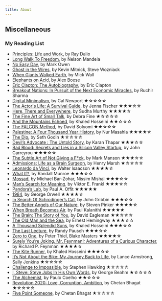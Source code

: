 ```yaml
---
title: About
---
```



<!-- 
<section>
  <h2>Affiliations</h2>
  <ul>
    li>
      <a href="https://www.nasa.gov/ames">NASA</a>, Research @ Ames Research Center (2020)
    </li>
    <li>
      <a href="https://www.autodesk.com/">Autodesk</a>, Summer Intern @ Infrastructure Security Team (2020)
    </li>
    <li>
      <a href="https://cmu.edu">Carnegie Mellon University</a>, MS @ Information Networking Institute (2019 - 2021)
      <ul>
        <li>Advisors/Collaborators: <a href="https://sites.google.com/view/peizhang/">Dr. Pei Zhang</a>, <a href="https://www.heinz.cmu.edu/~acquisti/">Dr. Alessandro Acquisti</a>
           , <a href="https://www.cs.cmu.edu/~ckaestne/">Dr. Christian Kästner</a>
        </li>
      </ul>
    </li>
    <li>
      <a href="https://hackerrank.com">HackerRank</a>, Engineer @ Content Engineering Team (2017 - 2019)
    </li>
    <li>
      <a href="https://summerofcode.withgoogle.com/">Google Summer of Code</a>, Summer Intern @ <a href="https://chapel-lang.org/">Chapel (Cryptography)</a> (2017)
    </li>
    <li>
      <a href="http://www.unipune.ac.in/">University of Pune</a>, BEng. @ <a href="">Pune Institute of Computer Technology</a> (2013 - 2017)
    </li>
  </ul>
  </section>
-->


<section>
  <h2>Miscellaneous</h2>
  <!--
  <h3>My Podcasts List</h3>
  <ul>
    <li>
      <a href="http://weare.netflix.net/">We Are Netflix</a>, by Lyle Troxell
    </li>
    <li>
      <a href="https://mastersofscale.com/">Masters of Scale</a>, by Reid Hoffman
    </li>
    <li>
      <a href="https://hackablepodcast.com/">Hackable?</a>, by Geoff Siskind
    </li>
    <li>
      <a href="https://darknetdiaries.com/">Darknet Diaries</a>, by Jack Rhysider
    </li>
    <li>
      <a href="https://www.youtube.com/watch?v=5f-JlzBuUUU&list=PLrAXtmErZgOdP_8GztsuKi9nrraNbKKp4">Artificial Intelligence Podcast</a>, by Lex Fridman
    </li>
  </ul>
-->
  <h3>My Reading List</h3>
  <ul>
    <li>
      <a href="https://www.amazon.com/Principles-Life-Work-Ray-Dalio/dp/1501124021">Principles: Life and Work</a>, by Ray Dalio
    </li>
    <li>
      <a href="https://www.amazon.com/Long-Walk-Freedom-Abacus-Anniversary-ebook/dp/B00CAUHF6U/ref=sr_1_1?ie=UTF8&amp;qid=1539192623&amp;sr=8-1&amp;keywords=long+walk+to+freedom">Long Walk To Freedom</a>, by Nelson Mandela
    </li>
    <li>
      <a href="https://www.amazon.com/No-Easy-Day-Firsthand-Account/dp/0451468740/ref=sr_1_1?ie=UTF8&amp;qid=1530035369&amp;sr=8-1&amp;keywords=no+easy+day&amp;dpID=51PREluvEJL&amp;preST=_SY291_BO1,204,203,200_QL40_&amp;dpSrc=srch">No Easy Day</a>, by Mark Owen
    </li>
    <li>
      <a href="https://www.amazon.com/Ghost-Wires-Adventures-Worlds-Wanted/dp/0316037729/ref=sr_1_1?s=books&amp;ie=UTF8&amp;qid=1528703964&amp;sr=1-1&amp;keywords=ghost+in+the+wires&amp;dpID=51kt5CfVEkL&amp;preST=_SY291_BO1,204,203,200_QL40_&amp;dpSrc=srch">Ghost in the Wires</a>, by Kevin Mitnick, Steve Wozniack
    </li>
    <li>
      <a href="https://www.amazon.com/When-Giants-Walked-Earth-Biography/dp/0312590393/ref=sr_1_1?ie=UTF8&amp;qid=1528703552&amp;sr=8-1&amp;keywords=when+giants+walked+the+earth+a+biography+of+led+zeppelin">When Giants Walked Earth</a>, by Mick Wall
    </li>
    <li>
      <a href="https://www.amazon.com/Elephants-Acid-Bizarre-Experiments-Original/dp/0156031353/ref=sr_1_1?ie=UTF8&amp;qid=1525172145&amp;sr=8-1&amp;keywords=elephants+on+acid&amp;dpID=51iZLsCwpDL&amp;preST=_SY344_BO1,204,203,200_QL70_&amp;dpSrc=srch">Elephants on Acid</a>, by Alex Boese
    </li>
    <li>
      <a href="https://www.amazon.com/Clapton-Autobiography-Eric/dp/038551851X/ref=tmm_hrd_swatch_0?_encoding=UTF8&amp;qid=1519649164&amp;sr=1-1">Eric Clapton: The Autobiography</a>, by Eric Clapton
    </li>
    <li>
      <a href="https://www.amazon.com/Breakout-Nations-Pursuit-Economic-Miracles/dp/0393345408/ref=sr_1_1?s=books&amp;ie=UTF8&amp;qid=1530035427&amp;sr=1-1&amp;keywords=breakout+nation&amp;dpID=41hYc4eB4cL&amp;preST=_SY291_BO1,204,203,200_QL40_&amp;dpSrc=srch">Breakout Nations: In Pursuit of the Next Economic Miracles</a>, by Ruchir Sharma
    </li>
    <li>
      <a href="https://www.amazon.com/Digital-Minimalism-Choosing-Focused-Noisy/dp/0525542876/ref=sr_1_4?crid=3P6QJ6GVRK2T9&dchild=1&keywords=digital+minimalism&qid=1593531134&sprefix=digital+mini%2Caps%2C144&sr=8-4">Digital Minimalism</a>, by Cal Newport<span class="rating">  ★☆☆☆☆</span>
    </li>
    <li>
      <a href="https://www.amazon.com/Actors-Life-Survival-Guide/dp/1944648224/ref=sr_1_3?keywords=actors+life&qid=1576381905&sr=8-3">The Actor's Life: A Survival Guide</a>, by Jenna Fischer<span class="rating">  ★★★☆☆</span>
    </li>
    <li>
      <a href="https://www.amazon.com/Here-There-Everywhere-Best-Loved-Stories-ebook/dp/B07CVJ88VW/ref=sr_1_1?crid=3U6W3FEH9ASD1&amp;keywords=here+there+and+everywhere+sudha+murthy&amp;qid=1563603777&amp;s=gateway&amp;sprefix=here+there+and+everywhere+sudh%2Caps%2C361&amp;sr=8-1">Here, There and Everywhere</a>, by Sudha Murthy<span class="rating">  ★★★★☆</span>
    </li>
    <li>
      <a href="https://www.amazon.com/Fine-Art-Small-Talk-Conversation/dp/1401302262/ref=sr_1_1?keywords=the+fine+art+of+small+talk&amp;qid=1562776704&amp;s=gateway&amp;sr=8-1">The Fine Art of Small Talk</a>, by Debra Fine<span class="rating">  ★☆☆☆☆</span>
    </li>
    <li>
      <a href="https://www.amazon.com/Mountains-Echoed-Khaled-Hosseini/dp/1594632383/ref=sr_1_1?crid=2SQI6PAFBHIHS&amp;keywords=and+the+mountains+echoed+khaled+hosseini&amp;qid=1561200318&amp;s=gateway&amp;sprefix=and+the+m%2Caps%2C378&amp;sr=8-1">And the Mountains Echoed</a>, by Khaled Hosseini<span class="rating">  ★★☆☆☆</span>
    </li>
    <li>
      <a href="https://www.amazon.com/FALCON-Method-Building-Passive-Investing/dp/1631610406/ref=sr_1_1?crid=3S1QZ0OD66SDB&amp;keywords=the+falcon+method&amp;qid=1553246001&amp;s=gateway&amp;sprefix=the+falcon+method%2Caps%2C332&amp;sr=8-1">The FALCON Method</a>, by David Solyomi<span class="rating">  ★★☆☆☆</span>
    </li>
    <li>
      <a href="https://www.amazon.com/Palestine-Four-Thousand-Year-History/dp/1786992728/ref=sr_1_4?keywords=palestine&amp;qid=1553575519&amp;s=gateway&amp;sr=8-4">Palestine: A Four Thousand Year History</a>, by Nur Masahla<span class="rating">  ★★★★☆</span>
    </li>
    <li>
      <a href="https://www.amazon.com/Dip-Little-Book-Teaches-Stick/dp/1591841666">The Dip</a>, by Seth Godin<span class="rating">  ★☆☆☆☆</span>
    </li>
    <li>
      <a href="https://www.amazon.com/Devils-Advocate-Untold-Karan-Thapar/dp/9352779843/ref=sr_1_1?ie=UTF8&amp;qid=1539192518&amp;sr=8-1&amp;keywords=devils+advocate+karan+thapar">Devil’s Advocate : The Untold Story</a>, by Karan Thapar<span class="rating">  ★★★☆☆</span>
    </li>
    <li>
      <a href="https://www.amazon.com/Bad-Blood-Secrets-Silicon-Startup/dp/152473165X/ref=sr_1_1?ie=UTF8&amp;qid=1545123183&amp;sr=8-1&amp;keywords=bad+blood">Bad Blood: Secrets and Lies in a Silicon Valley Startup</a>, by John Carreyrou<span class="rating">  ★★★☆☆</span>
    </li>
    <li>
      <a href="https://www.amazon.com/Subtle-Art-Not-Giving-Counterintuitive/dp/0062457713/ref=sr_1_1?s=books&amp;ie=UTF8&amp;qid=1525172248&amp;sr=1-1&amp;keywords=the+subtle+art+of+not+giving+a+f---+mark+manson&amp;dpID=51VNlzbfpXL&amp;preST=_SY291_BO1,204,203,200_QL40_&amp;dpSrc=srch">The Subtle Art of Not Giving a F*ck</a>, by Mark Manson<span class="rating">  ★★★☆☆</span>
    </li>
    <li>
      <a href="https://www.amazon.com/Admissions-Life-as-Brain-Surgeon/dp/1250127262/ref=sr_1_1?ie=UTF8&amp;qid=1516972960&amp;sr=8-1&amp;keywords=admissions">Admissions: Life as a Brain Surgeon</a>, by Henry Marsh<span class="rating">  ★☆☆☆☆</span>
    </li>
    <li>
      <a href="https://www.amazon.com/Leonardo-Vinci-Walter-Isaacson/dp/1501139150/ref=sr_1_1?ie=UTF8&amp;qid=1513524775&amp;sr=8-1&amp;keywords=leonardo+da+vinci+walter+isaacson">Leonardo da Vinci</a>, by Walter Isaacson<span class="rating">  ★★★★☆</span>
    </li>
    <li>
      <a href="https://www.amazon.com/What-If-Scientific-Hypothetical-Questions/dp/0544272994/ref=sr_1_1?ie=UTF8&amp;qid=1512822995&amp;sr=8-1&amp;keywords=what+if">What If?</a>, by Randall Munroe<span class="rating">  ★★★☆☆</span>
    </li>
    <li>
      <a href="https://www.amazon.com/Mossad-Greatest-Missions-Israeli-Service/dp/0062123416/ref=sr_1_1?ie=UTF8&amp;qid=1499618790&amp;sr=8-1&amp;keywords=Mossad%3A+The+Greatest+Missions+of+the+Israeli+Secret+Service">Mossad</a>, by Michael Bar-Zohar, Nissim Mishal<span class="rating">  ★★★☆☆</span>
    </li>
    <li>
      <a href="https://www.amazon.com/Mans-Search-Meaning-Viktor-Frankl/dp/080701429X/ref=sr_1_1?ie=UTF8&amp;qid=1512475959&amp;sr=8-1&amp;keywords=mans+search+for+meaning">Man’s Search for Meaning</a>, by Viktor E. Frankl<span class="rating">  ★★★☆☆</span>
    </li>
    <li>
      <a href="https://www.amazon.com/Pandoras-Lab-Seven-Stories-Science/dp/1426217986/ref=sr_1_1?s=books&amp;ie=UTF8&amp;qid=1512240637&amp;sr=1-1&amp;keywords=pandoras+lab">Pandora’s Lab</a>, by Paul A. Offit<span class="rating">  ★★★★★</span>
    </li>
    <li>
      <a href="https://www.amazon.com/1984-Signet-Classics-George-Orwell/dp/0451524934/ref=sr_1_1?ie=UTF8&amp;qid=1512240567&amp;sr=8-1&amp;keywords=1984">1984</a>, by George Orwell<span class="rating">  ★★★★☆</span>
    </li>
    <li>
      <a href="https://www.amazon.com/Search-Schrodingers-Cat-Updated-Gribbin/dp/B00C6OM9V6/ref=sr_1_2?ie=UTF8&amp;qid=1505757323&amp;sr=8-2&amp;keywords=In+Search+Of+Schrodinger%27s+Cat">In Search Of Schrodinger’s Cat</a>, by John Gribbin<span class="rating">  ★★★☆☆</span>
    </li>
    <li>
      <a href="https://www.amazon.com/Better-Angels-Our-Nature-Violence/dp/0143122010/ref=sr_1_1?ie=UTF8&amp;qid=1499622864&amp;sr=8-1&amp;keywords=The+Better+Angels+of+Our+Nature">The Better Angels of Our Nature</a>, by Steven Pinker<span class="rating">  ★★★★☆</span>
    </li>
    <li>
      <a href="https://www.amazon.com/When-Breath-Becomes-Paul-Kalanithi/dp/081298840X/ref=sr_1_1?ie=UTF8&amp;qid=1499619038&amp;sr=8-1&amp;keywords=When+Breath+Becomes+Air">When Breath Becomes Air</a>, by Paul Kalanithi<span class="rating">  ★★★★★</span>
    </li>
    <li>
      <a href="https://www.amazon.com/Brain-Story-You-David-Eagleman/dp/0525433449/ref=sr_1_1?ie=UTF8&amp;qid=1499618721&amp;sr=8-1&amp;keywords=The+Brain%3A+The+Story+of+You">The Brain: The Story of You</a>, by David Eagleman<span class="rating">  ★★☆☆☆</span>
    </li>
    <li>
      <a href="https://www.amazon.com/Old-Man-Sea-Ernest-Hemingway/dp/0684801221/ref=sr_1_1?ie=UTF8&amp;qid=1499619002&amp;sr=8-1&amp;keywords=The+Old+Man+and+the+Sea">The Old Man and the Sea</a>, by Ernest Hemingway<span class="rating">  ★★★☆☆</span>
    </li>
    <li>
      <a href="https://www.amazon.com/Thousand-Splendid-Suns-Khaled-Hosseini/dp/159448385X/ref=sr_1_1?ie=UTF8&amp;qid=1499619223&amp;sr=8-1&amp;keywords=A+Thousand+Splendid+Suns">A Thousand Splendid Suns</a>, by Khaled Hosseini<span class="rating">  ★★★☆☆</span>
    </li>
    <li>
      <a href="https://www.amazon.com/Last-Lecture-Randy-Pausch/dp/1401323251/ref=sr_1_1?ie=UTF8&amp;qid=1499618839&amp;sr=8-1&amp;keywords=The+Last+Lecture">The Last Lecture</a>, by Randy Pausch<span class="rating">  ★★★☆☆</span>
    </li>
    <li>
      <a href="https://www.amazon.com/Zero-One-Notes-Startups-Future/dp/0804139296/ref=sr_1_1?ie=UTF8&amp;qid=1499618662&amp;sr=8-1&amp;keywords=Zero+to+One%3A+Notes+on+Startups%2C+or+How+to+Build+the+Future">Zero to One</a>, by  Peter Thiel, Blake Masters<span class="rating">  ★★★★☆</span>
    </li>
    <li>
      <a href="https://www.amazon.com/Surely-Feynman-Adventures-Curious-Character/dp/0393316041/ref=sr_1_1?ie=UTF8&amp;qid=1499617976&amp;sr=8-1&amp;keywords=Surely+You%27re+Joking%2C+Mr.+Feynman%21%3A+Adventures+of+a+Curious+Character">Surely You’re Joking, Mr. Feynman!: Adventures of a Curious Character</a>, by Richard P. Feynman<span class="rating">  ★★★★☆</span>
    </li>
    <li>
      <a href="https://www.amazon.com/Kite-Runner-Khaled-Hosseini/dp/159463193X/ref=sr_1_1?ie=UTF8&amp;qid=1499617548&amp;sr=8-1&amp;keywords=the+kite+runner">The Kite Runner</a>, by Khaled Hosseini<span class="rating">  ★★★☆☆</span>
    </li>
    <li>
      <a href="https://www.amazon.com/Its-Not-About-Bike-Journey/dp/0425179613/ref=sr_1_1?ie=UTF8&amp;qid=1499618551&amp;sr=8-1&amp;keywords=It%27s+Not+About+the+Bike%3A+My+Journey+Back+to+Life">It’s Not About the Bike: My Journey Back to Life</a>, by Lance Armstrong, Sally Jenkins<span class="rating">  ★☆☆☆☆</span>
    </li>
    <li>
      <a href="https://www.flipkart.com/challenge-to-impossible/p/itmdd2pyzav8numu">Challenge to Impossible</a>, by Stephen Hawking<span class="rating">  ★☆☆☆☆</span>
    </li>
    <li>
      <a href="https://www.amazon.com/Steve-Jobs-His-Words-Their/dp/1932841660/ref=sr_1_1?ie=UTF8&amp;qid=1499617913&amp;sr=8-1&amp;keywords=I%2C+Steve%3A+Steve+Jobs+In+His+Own+Words">I, Steve: Steve Jobs In His Own Words</a>, by George Beahm<span class="rating">  ★☆☆☆☆</span>
    </li>
    <li>
      <a href="https://www.amazon.com/Alchemist-Paulo-Coelho/dp/0062315005/ref=sr_1_1?ie=UTF8&amp;qid=1499617645&amp;sr=8-1&amp;keywords=the+alchemist">The Alchemist</a>, by Paulo Coelho<span class="rating">  ★★☆☆☆</span>
    </li>
    <li>
      <a href="https://www.amazon.com/Revolution-2020-Love-Corruption-Ambition/dp/8129135531/ref=sr_1_1?ie=UTF8&amp;qid=1499618305&amp;sr=8-1&amp;keywords=Revolution+2020%3A+Love%2C+Corruption%2C+Ambition">Revolution 2020: Love, Corruption, Ambition</a>, by Chetan Bhagat<span class="rating">  ★☆☆☆☆</span>
    </li>
    <li>
      <a href="https://www.amazon.com/Five-Point-Someone-What-Not/dp/8129135493/ref=sr_1_1?ie=UTF8&amp;qid=1499618252&amp;sr=8-1&amp;keywords=Five+Point+Someone">Five Point Someone</a>, by Chetan Bhagat <span class="rating"> ★☆☆☆☆</span>
    </li>
  </ul>
</section>


